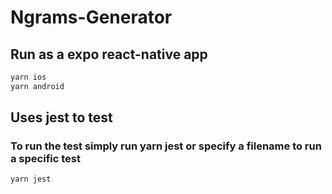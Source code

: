 # Ngrams-Generator

## Run as a expo react-native app
```bash
yarn ios
yarn android
```
## Uses jest to test
### To run the test simply run yarn jest or specify a filename to run a specific test
```bash
yarn jest
```
